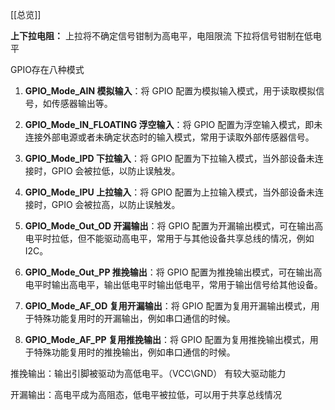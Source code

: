 [[总览]]

**上下拉电阻：**
	上拉将不确定信号钳制为高电平，电阻限流
	下拉将信号钳制在低电平

GPIO存在八种模式 
1. **GPIO_Mode_AIN 模拟输入**：将 GPIO 配置为模拟输入模式，用于读取模拟信号，如传感器输出等。
    
2. **GPIO_Mode_IN_FLOATING 浮空输入**：将 GPIO 配置为浮空输入模式，即未连接外部电源或者未确定状态时的输入模式，常用于读取外部传感器信号。
    
3. **GPIO_Mode_IPD 下拉输入**：将 GPIO 配置为下拉输入模式，当外部设备未连接时，GPIO 会被拉低，以防止误触发。
    
4. **GPIO_Mode_IPU 上拉输入**：将 GPIO 配置为上拉输入模式，当外部设备未连接时，GPIO 会被拉高，以防止误触发。
    
5. **GPIO_Mode_Out_OD 开漏输出**：将 GPIO 配置为开漏输出模式，可在输出高电平时拉低，但不能驱动高电平，常用于与其他设备共享总线的情况，例如 I2C。
    
6. **GPIO_Mode_Out_PP 推挽输出**：将 GPIO 配置为推挽输出模式，可在输出高电平时输出高电平，输出低电平时输出低电平，常用于输出信号给其他设备。
    
7. **GPIO_Mode_AF_OD 复用开漏输出**：将 GPIO 配置为复用开漏输出模式，用于特殊功能复用时的开漏输出，例如串口通信的时候。
    
8. **GPIO_Mode_AF_PP 复用推挽输出**：将 GPIO 配置为复用推挽输出模式，用于特殊功能复用时的推挽输出，例如串口通信的时候。

推挽输出：输出引脚被驱动为高低电平。（VCC\GND） 有较大驱动能力

开漏输出：高电平成为高阻态，低电平被拉低，可以用于共享总线情况
